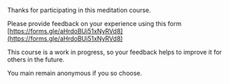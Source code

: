 Thanks for participating in this meditation course. 

Please provide feedback on your experience using this form [https://forms.gle/aHrdoBUi51xNyRVd8](https://forms.gle/aHrdoBUi51xNyRVd8)

This course is a work in progress, so your feedback helps to improve it for others in the future.    

You main remain anonymous if you so choose.